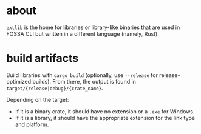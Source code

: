 
# about

`extlib` is the home for libraries or library-like binaries that are used in FOSSA CLI but written in a different language (namely, Rust).

# build artifacts

Build libraries with `cargo build` (optionally, use `--release` for release-optimized builds).
From there, the output is found in `target/{release|debug}/{crate_name}`.

Depending on the target:
- If it is a binary crate, it should have no extension or a `.exe` for Windows.
- If it is a library, it should have the appropriate extension for the link type and platform.

